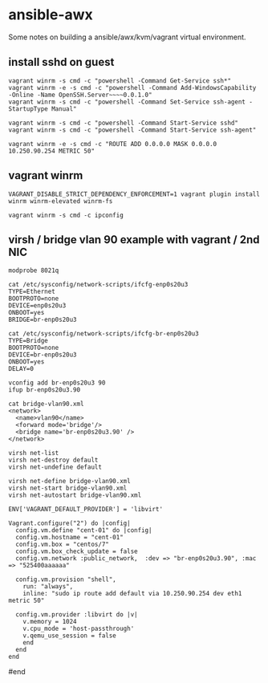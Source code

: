 # ansible-awx

Some notes on building a ansible/awx/kvm/vagrant virtual environment.

## install sshd on guest
```
vagrant winrm -s cmd -c "powershell -Command Get-Service ssh*"
vagrant winrm -e -s cmd -c "powershell -Command Add-WindowsCapability -Online -Name OpenSSH.Server~~~~0.0.1.0"
vagrant winrm -s cmd -c "powershell -Command Set-Service ssh-agent -StartupType Manual"

vagrant winrm -s cmd -c "powershell -Command Start-Service sshd"
vagrant winrm -s cmd -c "powershell -Command Start-Service ssh-agent"

vagrant winrm -e -s cmd -c "ROUTE ADD 0.0.0.0 MASK 0.0.0.0 10.250.90.254 METRIC 50"
```

##  vagrant winrm
`VAGRANT_DISABLE_STRICT_DEPENDENCY_ENFORCEMENT=1 vagrant plugin install winrm winrm-elevated winrm-fs`

`vagrant winrm -s cmd -c ipconfig`

## virsh / bridge vlan 90 example with vagrant / 2nd NIC
```
modprobe 8021q

cat /etc/sysconfig/network-scripts/ifcfg-enp0s20u3 
TYPE=Ethernet
BOOTPROTO=none
DEVICE=enp0s20u3
ONBOOT=yes
BRIDGE=br-enp0s20u3

cat /etc/sysconfig/network-scripts/ifcfg-br-enp0s20u3 
TYPE=Bridge
BOOTPROTO=none
DEVICE=br-enp0s20u3
ONBOOT=yes
DELAY=0

vconfig add br-enp0s20u3 90
ifup br-enp0s20u3.90

cat bridge-vlan90.xml
<network>
  <name>vlan90</name>
  <forward mode='bridge'/>
  <bridge name='br-enp0s20u3.90' />
</network>

virsh net-list
virsh net-destroy default
virsh net-undefine default

virsh net-define bridge-vlan90.xml
virsh net-start bridge-vlan90.xml
virsh net-autostart bridge-vlan90.xml
```

```
ENV['VAGRANT_DEFAULT_PROVIDER'] = 'libvirt'

Vagrant.configure("2") do |config|
  config.vm.define "cent-01" do |config|
  config.vm.hostname = "cent-01"
  config.vm.box = "centos/7"
  config.vm.box_check_update = false
  config.vm.network :public_network,  :dev => "br-enp0s20u3.90", :mac => "525400aaaaaa"

  config.vm.provision "shell",
    run: "always",
    inline: "sudo ip route add default via 10.250.90.254 dev eth1 metric 50"

  config.vm.provider :libvirt do |v|
    v.memory = 1024
    v.cpu_mode = 'host-passthrough'
    v.qemu_use_session = false
    end
  end
end
```
#end




